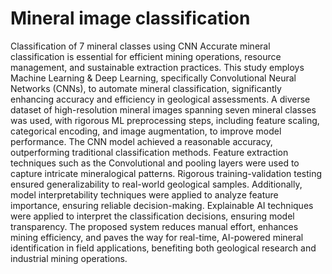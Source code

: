 # Mineral image classification
Classification of 7 mineral classes using CNN
Accurate mineral classification is essential for efficient mining operations, resource management, and sustainable extraction practices. This study employs Machine Learning & Deep Learning, specifically Convolutional Neural Networks (CNNs), to automate mineral classification, significantly enhancing accuracy and efficiency in geological assessments. A diverse dataset of high-resolution mineral images spanning seven mineral classes was used, with rigorous ML preprocessing steps, including feature scaling, categorical encoding, and image augmentation, to improve model performance.
The CNN model achieved a reasonable accuracy, outperforming traditional classification methods. Feature extraction techniques such as the Convolutional and pooling layers were used to capture intricate mineralogical patterns. Rigorous training-validation testing ensured generalizability to real-world geological samples. Additionally, model interpretability techniques were applied to analyze feature importance, ensuring reliable decision-making.
Explainable AI techniques were applied to interpret the classification decisions, ensuring model transparency. The proposed system reduces manual effort, enhances mining efficiency, and paves the way for real-time, AI-powered mineral identification in field applications, benefiting both geological research and industrial mining operations.
